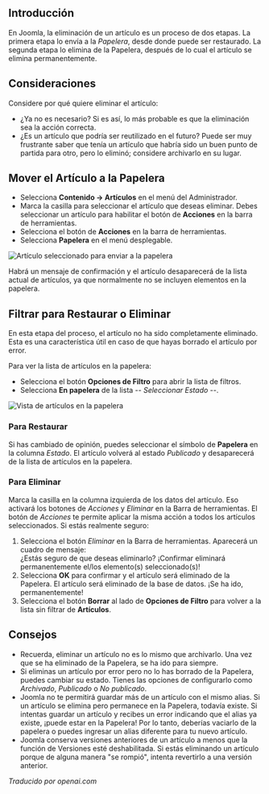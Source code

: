 <!-- Filename: J4.x:Deleting_an_Article / Display title: Artículos: Eliminar  -->

## Introducción

En Joomla, la eliminación de un artículo es un proceso de dos etapas. La primera etapa lo envía a la *Papelera*, desde donde puede ser restaurado. La segunda etapa lo elimina de la Papelera, después de lo cual el artículo se elimina permanentemente.

## Consideraciones

Considere por qué quiere eliminar el artículo:

- ¿Ya no es necesario? Si es así, lo más probable es que la eliminación sea la acción correcta.
- ¿Es un artículo que podría ser reutilizado en el futuro? Puede ser muy frustrante saber que tenía un artículo que habría sido un buen punto de partida para otro, pero lo eliminó; considere archivarlo en su lugar.

## Mover el Artículo a la Papelera

- Selecciona **Contenido -> Artículos** en el menú del Administrador.
- Marca la casilla para seleccionar el artículo que deseas eliminar. Debes 
  seleccionar un artículo para habilitar el botón de **Acciones** en la barra 
  de herramientas.
- Selecciona el botón de **Acciones** en la barra de herramientas.
- Selecciona **Papelera** en el menú desplegable.

![Artículo seleccionado para enviar a la papelera](../../../en/images/articles/articles-selected-to-trash.png)

Habrá un mensaje de confirmación y el artículo desaparecerá de la lista actual 
de artículos, ya que normalmente no se incluyen elementos en la papelera.

## Filtrar para Restaurar o Eliminar

En esta etapa del proceso, el artículo no ha sido completamente eliminado. Esta es una característica útil en caso de que hayas borrado el artículo por error.

Para ver la lista de artículos en la papelera:

- Selecciona el botón **Opciones de Filtro** para abrir la lista de filtros.
- Selecciona **En papelera** de la lista *-- Seleccionar Estado --*.

![Vista de artículos en la papelera](../../../en/images/articles/articles-trash-list.png)

### Para Restaurar

Si has cambiado de opinión, puedes seleccionar el símbolo de **Papelera** en la columna *Estado*. El artículo volverá al estado *Publicado* y desaparecerá de la lista de artículos en la papelera.

### Para Eliminar

Marca la casilla en la columna izquierda de los datos del artículo. Eso activará los botones de *Acciones* y *Eliminar* en la Barra de herramientas. El botón de *Acciones* te permite aplicar la misma acción a todos los artículos seleccionados. Si estás realmente seguro:

1. Selecciona el botón *Eliminar* en la Barra de herramientas. Aparecerá un cuadro de mensaje:<br>
   <div class="alert alert-light">
   ¿Estás seguro de que deseas eliminarlo? ¡Confirmar eliminará permanentemente el/los elemento(s) seleccionado(s)!</div>
2. Selecciona **OK** para confirmar y el artículo será eliminado de la Papelera. El artículo será eliminado de la base de datos. ¡Se ha ido, permanentemente!
3. Selecciona el botón **Borrar** al lado de **Opciones de Filtro** para volver a la lista sin filtrar de **Artículos**.

## Consejos

- Recuerda, eliminar un artículo no es lo mismo que archivarlo. Una vez que se ha eliminado de la Papelera, se ha ido para siempre.
- Si eliminas un artículo por error pero no lo has borrado de la Papelera, puedes cambiar su estado. Tienes las opciones de configurarlo como *Archivado*, *Publicado* o *No publicado*.
- Joomla no te permitirá guardar más de un artículo con el mismo alias. Si un artículo se elimina pero permanece en la Papelera, todavía existe. Si intentas guardar un artículo y recibes un error indicando que el alias ya existe, ¡puede estar en la Papelera! Por lo tanto, deberías vaciarlo de la papelera o puedes ingresar un alias diferente para tu nuevo artículo.
- Joomla conserva versiones anteriores de un artículo a menos que la función de Versiones esté deshabilitada. Si estás eliminando un artículo porque de alguna manera "se rompió", intenta revertirlo a una versión anterior.

*Traducido por openai.com*

